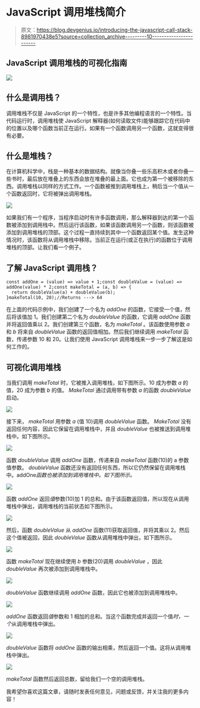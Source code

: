 # JavaScript 调用堆栈简介

> 原文：<https://blog.devgenius.io/introducing-the-javascript-call-stack-8981970438e5?source=collection_archive---------10----------------------->

## JavaScript 调用堆栈的可视化指南

![](img/fafc373e37cb8e98178247d949f4c5a6.png)

## 什么是调用栈？

调用堆栈不仅是 JavaScript 的一个特性，也是许多其他编程语言的一个特性。当代码运行时，调用堆栈使 JavaScript 解释器(如何读取文件)能够跟踪它在代码中的位置以及哪个函数当前正在运行。如果有一个函数调用另一个函数，这就变得很有必要。

## 什么是堆栈？

在计算机科学中，栈是一种基本的数据结构。就像当你叠一些乐高积木或者你叠一些书时，最后放在堆叠上的东西会放在堆叠的最上面。它也成为第一个被移除的东西。调用堆栈以同样的方式工作。一个函数被推到调用堆栈上，稍后当一个值从一个函数返回时，它将被弹出调用堆栈。

![](img/43cea142de3e79ea168fc797c2743a30.png)

如果我们有一个程序，当程序启动时有许多函数调用，那么解释器到达的第一个函数被添加到调用栈中。然后运行该函数，如果该函数调用另一个函数，则该函数被添加到调用堆栈的顶部。这个过程一直持续到其中一个函数返回某个值。发生这种情况时，该函数将从调用堆栈中移除。当前正在运行(或正在执行)的函数位于调用堆栈的顶部。让我们看一个例子。

## 了解 JavaScript 调用栈？

```
const addOne = (value) => value + 1;const doubleValue = (value) => addOne(value) * 2;const makeTotal = (a, b) => {
  return doubleValue(a) + doubleValue(b);
}makeTotal(10, 20);//Returns ---> 64
```

在上面的代码示例中，我们创建了一个名为 *addOne* 的函数，它接受一个值，然后将该值加 1。我们创建第二个名为 *doubleValue* 的函数，它调用 *addOne* 函数并将返回值乘以 2。我们创建第三个函数，名为 *makeTotal* 。该函数使用参数 *a* 和 *b* 将来自 *doubleValue* 函数的返回值相加。然后我们继续调用 *makeTotal* 函数，传递参数 10 和 20。让我们使用 JavaScript 调用堆栈来一步一步了解这是如何工作的。

## 可视化调用堆栈

当我们调用 *makeTotal* 时，它被推入调用堆栈，如下图所示。10 成为参数 *a* 的值，20 成为参数 *b* 的值。 *MakeTotal* 通过调用带有参数 *a* 的函数 *doubleValue* 启动。

![](img/d838a4cacdb2a9bb4e8279543e82797b.png)

接下来， *makeTotal* 用参数 *a* (值 10)调用 *doubleValue* 函数。 *MakeTotal* 没有返回任何内容，因此它保留在调用堆栈中，并且 *doubleValue* 也被推送到调用堆栈中。如下图所示。

![](img/6e23d5bc92b3214d2bcce4b3a7a4dcff.png)

函数 *doubleValue* 调用 *addOne* 函数，传递来自 *makeTotal* 函数(10)的 a 参数值参数。 *doubleValue* 函数还没有返回任何东西，所以它仍然保留在调用堆栈中。addOne*函数也被添加到调用堆栈中。如下图所示。*

![](img/a0090bf449adf4eb684b582b1e153d77.png)

函数 *addOne* 返回*值*参数(10)加 1 的总和。由于该函数返回值，所以现在从调用堆栈中弹出，调用堆栈的当前状态如下图所示。

![](img/6e23d5bc92b3214d2bcce4b3a7a4dcff.png)

然后，函数 *doubleValue* 从 *addOne* 函数(11)获取返回值，并将其乘以 2。然后这个值被返回，因此 *doubleValue* 函数从调用堆栈中弹出，如下图所示。

![](img/d838a4cacdb2a9bb4e8279543e82797b.png)

函数 *makeTotal* 现在继续使用 *b* 参数(20)调用 *doubleValue* ，因此 *doubleValue* 再次被添加到调用堆栈中。

![](img/86f0afbcc435fecca4074fe9606bda9a.png)

*doubleValue* 函数继续调用 *addOne* 函数，因此它也被添加到调用堆栈中。

![](img/839dbfd22fde619f838a24bd173058c0.png)

*addOne* 函数返回*值*参数和 1 相加的总和。当这个函数完成并返回一个值*时，一个*从调用堆栈中弹出。

![](img/86f0afbcc435fecca4074fe9606bda9a.png)

*doubleValue* 函数将 *addOne* 函数的输出相乘，然后返回一个值。这将从调用堆栈中弹出。

![](img/d838a4cacdb2a9bb4e8279543e82797b.png)

*makeTotal* 函数然后返回总数，留给我们一个空的调用堆栈。

我希望你喜欢这篇文章，请随时发表任何意见，问题或反馈，并关注我的更多内容！